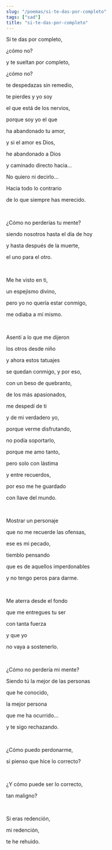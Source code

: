 ```yaml
---
slug: "/poemas/si-te-das-por-completo"
tags: ["sad"]
title: "si-te-das-por-completo"
---
```

Si te das por completo,

¿cómo no?

y te sueltan por completo,

¿cómo no?

te despedazas sin remedio,

te pierdes y yo soy

el que está de los nervios,

porque soy yo el que

ha abandonado tu amor,

y si el amor es Dios,

he abandonado a Dios

y caminado directo hacia...

No quiero ni decirlo...

Hacia todo lo contrario

de lo que siempre has merecido.

&nbsp;

¿Cómo no perderías tu mente?

siendo nosotros hasta el día de hoy

y hasta después de la muerte,

el uno para el otro.

&nbsp;

Me he visto en ti,

un espejismo divino,

pero yo no quería estar conmigo,

me odiaba a mí mismo.

&nbsp;

Asentí a lo que me dijeron

los otros desde niño

y ahora estos tatuajes

se quedan conmigo, y por eso,

con un beso de quebranto,

de los más apasionados,

me despedí de ti

y de mi verdadero yo,

porque verme disfrutando,

no podía soportarlo,

porque me amo tanto,

pero solo con lástima

y entre recuerdos,

por eso me he guardado

con llave del mundo.

&nbsp;

Mostrar un personaje

que no me recuerde las ofensas,

ese es mi pecado,

tiemblo pensando

que es de aquellos imperdonables

y no tengo peros para darme.

&nbsp;

Me aterra desde el fondo

que me entregues tu ser

con tanta fuerza

y que yo

no vaya a sostenerlo.

&nbsp;

¿Cómo no perdería mi mente?

Siendo tú la mejor de las personas

que he conocido,

la mejor persona

que me ha ocurrido...

y te sigo rechazando.

&nbsp;

¿Cómo puedo perdonarme,

si pienso que hice lo correcto?

&nbsp;

¿Y cómo puede ser lo correcto,

tan maligno?

&nbsp;

Si eras redención,

mi redención,

te he rehuido.